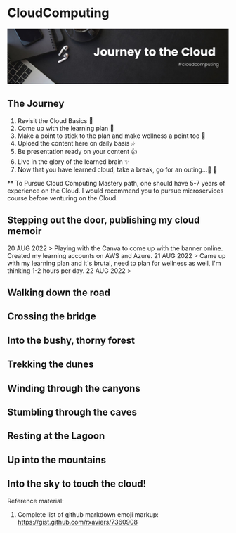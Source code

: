 # CloudComputing
<p align="center">
  <img src="Banner.jpg">
</p>

## The Journey
1. Revisit the Cloud Basics :speech_balloon:
2. Come up with the learning plan :dash:
3. Make a point to stick to the plan and make wellness a point too :curry:
4. Upload the content here on daily basis :notes:
5. Be presentation ready on your content :thumbsup:
6. Live in the glory of the learned brain :sparkles:
7. Now that you have learned cloud, take a break, go for an outing...:checkered_flag: :moyai:

** To Pursue Cloud Computing Mastery path, one should have 5-7 years of experience on the Cloud. I would recommend you to pursue microservices course before venturing on the Cloud. 

## Stepping out the door, publishing my cloud memoir

20 AUG 2022 > Playing with the Canva to come up with the banner online. Created my learning accounts on AWS and Azure. 
21 AUG 2022 > Came up with my learning plan and it's brutal, need to plan for wellness as well, I'm thinking 1-2 hours per day.
22 AUG 2022 > 


## Walking down the road

## Crossing the bridge

## Into the bushy, thorny forest

## Trekking the dunes

## Winding through the canyons

## Stumbling through the caves

## Resting at the Lagoon

## Up into the mountains

## Into the sky to touch the cloud!



Reference material:
1. Complete list of github markdown emoji markup: https://gist.github.com/rxaviers/7360908
